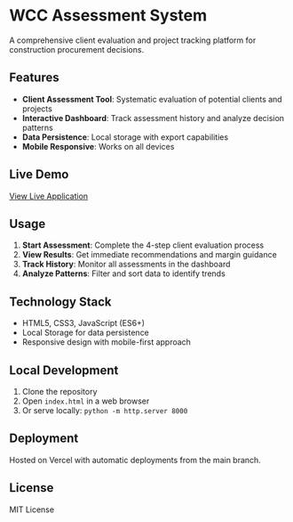 # WCC Assessment System

A comprehensive client evaluation and project tracking platform for construction procurement decisions.

## Features

- **Client Assessment Tool**: Systematic evaluation of potential clients and projects
- **Interactive Dashboard**: Track assessment history and analyze decision patterns
- **Data Persistence**: Local storage with export capabilities
- **Mobile Responsive**: Works on all devices

## Live Demo

[View Live Application](https://your-vercel-url.vercel.app)

## Usage

1. **Start Assessment**: Complete the 4-step client evaluation process
2. **View Results**: Get immediate recommendations and margin guidance
3. **Track History**: Monitor all assessments in the dashboard
4. **Analyze Patterns**: Filter and sort data to identify trends

## Technology Stack

- HTML5, CSS3, JavaScript (ES6+)
- Local Storage for data persistence
- Responsive design with mobile-first approach

## Local Development

1. Clone the repository
2. Open `index.html` in a web browser
3. Or serve locally: `python -m http.server 8000`

## Deployment

Hosted on Vercel with automatic deployments from the main branch.

## License

MIT License